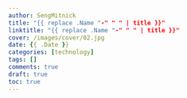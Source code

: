 ```yaml
---
author: SengMitnick
title: "{{ replace .Name "-" " " | title }}"
linktitle: "{{ replace .Name "-" " " | title }}"
cover: /images/cover/02.jpg
date: {{ .Date }}
categories: [technology]
tags: []
comments: true
draft: true
toc: true
---
```


